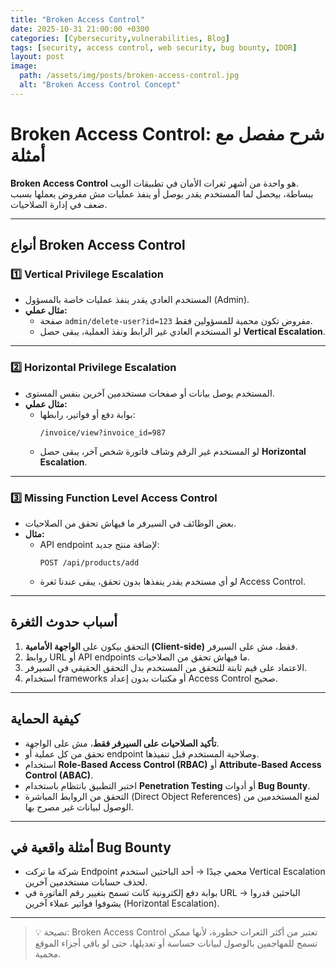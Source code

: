 ```yaml
---
title: "Broken Access Control"
date: 2025-10-31 21:00:00 +0300
categories: [Cybersecurity,vulnerabilities, Blog]
tags: [security, access control, web security, bug bounty, IDOR]
layout: post
image:
  path: /assets/img/posts/broken-access-control.jpg
  alt: "Broken Access Control Concept"
---
```


# Broken Access Control: شرح مفصل مع أمثلة

**Broken Access Control** هو واحدة من أشهر ثغرات الأمان في تطبيقات الويب.  
ببساطة، بيحصل لما المستخدم يقدر يوصل أو ينفذ عمليات مش مفروض يعملها بسبب ضعف في إدارة الصلاحيات.

---

## أنواع Broken Access Control

### 1️⃣ Vertical Privilege Escalation
- المستخدم العادي يقدر ينفذ عمليات خاصة بالمسؤول (Admin).  
- **مثال عملي:**  
  - صفحة `admin/delete-user?id=123` مفروض تكون محمية للمسؤولين فقط.  
  - لو المستخدم العادي غير الرابط ونفذ العملية، يبقى حصل **Vertical Escalation**.

---

### 2️⃣ Horizontal Privilege Escalation
- المستخدم يوصل بيانات أو صفحات مستخدمين آخرين بنفس المستوى.  
- **مثال عملي:**  
  - بوابة دفع أو فواتير، رابطها:  
    ```
    /invoice/view?invoice_id=987
    ```
  - لو المستخدم غير الرقم وشاف فاتورة شخص آخر، يبقى حصل **Horizontal Escalation**.

---

### 3️⃣ Missing Function Level Access Control
- بعض الوظائف في السيرفر ما فيهاش تحقق من الصلاحيات.  
- **مثال:**  
  - API endpoint لإضافة منتج جديد:  
    ```
    POST /api/products/add
    ```
  - لو أي مستخدم يقدر ينفذها بدون تحقق، يبقى عندنا ثغرة Access Control.

---

## أسباب حدوث الثغرة

1. التحقق بيكون على **الواجهة الأمامية (Client-side)** فقط، مش على السيرفر.  
2. روابط URL أو API endpoints ما فيهاش تحقق من الصلاحيات.  
3. الاعتماد على قيم ثابتة للتحقق من المستخدم بدل التحقق الحقيقي في السيرفر.  
4. استخدام frameworks أو مكتبات بدون إعداد Access Control صحيح.

---

## كيفية الحماية

- **تأكيد الصلاحيات على السيرفر فقط**، مش على الواجهة.  
- تحقق من كل عملية أو endpoint وصلاحية المستخدم قبل تنفيذها.  
- استخدام **Role-Based Access Control (RBAC)** أو **Attribute-Based Access Control (ABAC)**.  
- اختبر التطبيق بانتظام باستخدام **Penetration Testing** أو أدوات **Bug Bounty**.  
- التحقق من الروابط المباشرة (Direct Object References) لمنع المستخدمين من الوصول لبيانات غير مصرح بها.

---

## أمثلة واقعية في Bug Bounty

- شركة ما تركت Endpoint محمي جيدًا → أحد الباحثين استخدم Vertical Escalation لحذف حسابات مستخدمين آخرين.  
- بوابة دفع إلكترونية كانت تسمح بتغيير رقم الفاتورة في URL → الباحثين قدروا يشوفوا فواتير عملاء آخرين (Horizontal Escalation).  

---

> 💡 نصيحة: Broken Access Control تعتبر من أكثر الثغرات خطورة، لأنها ممكن تسمح للمهاجمين بالوصول لبيانات حساسة أو تعديلها، حتى لو باقي أجزاء الموقع محمية.

